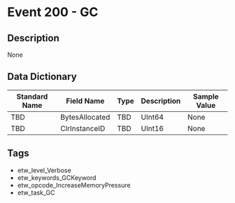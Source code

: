 # Event 200 - GC

## Description
None

## Data Dictionary
|Standard Name|Field Name|Type|Description|Sample Value|
|---|---|---|---|---|
|TBD|BytesAllocated|TBD|UInt64|None|None|
|TBD|ClrInstanceID|TBD|UInt16|None|None|

## Tags
* etw_level_Verbose
* etw_keywords_GCKeyword
* etw_opcode_IncreaseMemoryPressure
* etw_task_GC